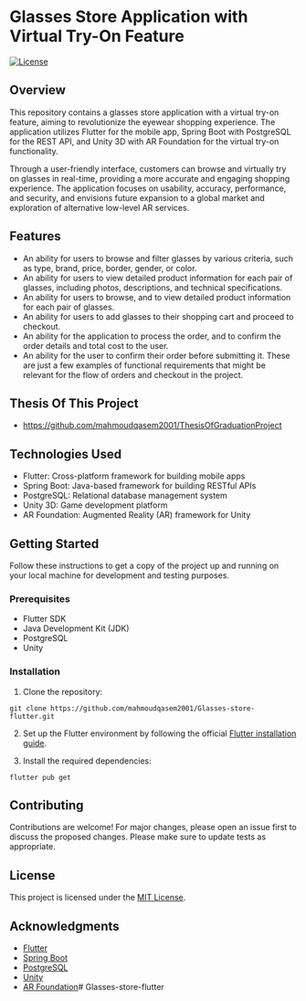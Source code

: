 # Glasses Store Application with Virtual Try-On Feature

[![License](https://img.shields.io/badge/License-MIT-blue.svg)](LICENSE)

## Overview

This repository contains a glasses store application with a virtual try-on feature, aiming to revolutionize the eyewear shopping experience. The application utilizes Flutter for the mobile app, Spring Boot with PostgreSQL for the REST API, and Unity 3D with AR Foundation for the virtual try-on functionality.

Through a user-friendly interface, customers can browse and virtually try on glasses in real-time, providing a more accurate and engaging shopping experience. The application focuses on usability, accuracy, performance, and security, and envisions future expansion to a global market and exploration of alternative low-level AR services.

## Features

- 	An ability for users to browse and filter glasses by various criteria, such as type, brand, price, border, gender, or color.
- 	An ability for users to view detailed product information for each pair of glasses, including photos, descriptions, and technical specifications.
- 	An ability for users to browse, and to view detailed product information for each pair of glasses.
- 	An ability for users to add glasses to their shopping cart and proceed to checkout.
- 	An ability for the application to process the order, and to confirm the order details and total cost to the user.
- 	An ability for the user to confirm their order before submitting it.
 These are just a few examples of functional requirements that might be relevant for the flow of orders and checkout in the project. 

## Thesis Of This Project

- https://github.com/mahmoudqasem2001/ThesisOfGraduationProject

## Technologies Used

- Flutter: Cross-platform framework for building mobile apps
- Spring Boot: Java-based framework for building RESTful APIs
- PostgreSQL: Relational database management system
- Unity 3D: Game development platform
- AR Foundation: Augmented Reality (AR) framework for Unity

## Getting Started

Follow these instructions to get a copy of the project up and running on your local machine for development and testing purposes.

### Prerequisites

- Flutter SDK 
- Java Development Kit (JDK) 
- PostgreSQL 
- Unity 

### Installation

1. Clone the repository:

```
git clone https://github.com/mahmoudqasem2001/Glasses-store-flutter.git
```

2. Set up the Flutter environment by following the official [Flutter installation guide](https://flutter.dev/docs/get-started/install).

3. Install the required dependencies:

```
flutter pub get
```

## Contributing

Contributions are welcome! For major changes, please open an issue first to discuss the proposed changes. Please make sure to update tests as appropriate.

## License

This project is licensed under the [MIT License](LICENSE).

## Acknowledgments

- [Flutter](https://flutter.dev/)
- [Spring Boot](https://spring.io/projects/spring-boot)
- [PostgreSQL](https://www.postgresql.org/)
- [Unity](https://unity.com/)
- [AR Foundation](https://unity.com/unity/features/arfoundation)# Glasses-store-flutter
